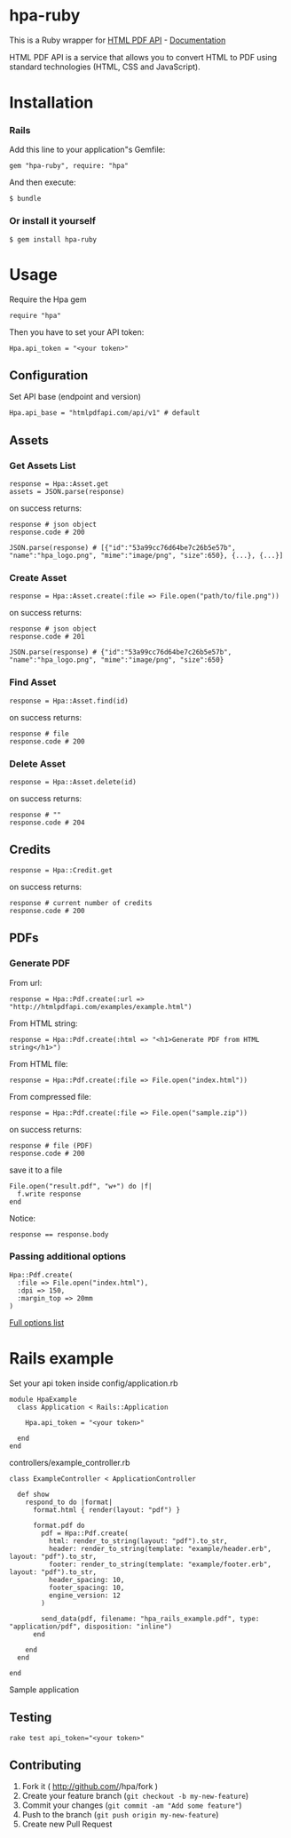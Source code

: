 hpa-ruby
=====

This is a Ruby wrapper for [HTML PDF API](http://htmlpdfapi.com) - [Documentation](http://htmlpdfapi.com/documentation)

HTML PDF API is a service that allows you to convert HTML to PDF using standard technologies (HTML, CSS and JavaScript).


Installation
=====

### Rails

Add this line to your application"s Gemfile:

    gem "hpa-ruby", require: "hpa"

And then execute:

    $ bundle


### Or install it yourself

    $ gem install hpa-ruby


Usage
=====

Require the Hpa gem

    require "hpa"

Then you have to set your API token:

    Hpa.api_token = "<your token>"

## Configuration

Set API base (endpoint and version)

    Hpa.api_base = "htmlpdfapi.com/api/v1" # default


Assets
-------

### Get Assets List
    
    response = Hpa::Asset.get
    assets = JSON.parse(response) 

on success returns: 

    response # json object
    response.code # 200

    JSON.parse(response) # [{"id":"53a99cc76d64be7c26b5e57b", "name":"hpa_logo.png", "mime":"image/png", "size":650}, {...}, {...}]


### Create Asset

    response = Hpa::Asset.create(:file => File.open("path/to/file.png"))

on success returns: 

    response # json object
    response.code # 201

    JSON.parse(response) # {"id":"53a99cc76d64be7c26b5e57b", "name":"hpa_logo.png", "mime":"image/png", "size":650}


### Find Asset

    response = Hpa::Asset.find(id)

on success returns: 

    response # file
    response.code # 200


### Delete Asset

    response = Hpa::Asset.delete(id)

on success returns: 

    response # ""
    response.code # 204


Credits
-------

    response = Hpa::Credit.get

on success returns: 

    response # current number of credits
    response.code # 200


PDFs
-------

### Generate PDF

From url:

    response = Hpa::Pdf.create(:url => "http://htmlpdfapi.com/examples/example.html")

From HTML string:

    response = Hpa::Pdf.create(:html => "<h1>Generate PDF from HTML string</h1>")

From HTML file:

    response = Hpa::Pdf.create(:file => File.open("index.html"))

From compressed file:

    response = Hpa::Pdf.create(:file => File.open("sample.zip"))

on success returns: 

    response # file (PDF)
    response.code # 200

save it to a file

    File.open("result.pdf", "w+") do |f|
      f.write response
    end


Notice:

    response == response.body
    

### Passing additional options 

    Hpa::Pdf.create(
      :file => File.open("index.html"),
      :dpi => 150,
      :margin_top => 20mm
    )

[Full options list](https://htmlpdfapi.com/documentation#pdf)

Rails example
=====

Set your api token inside config/application.rb

    module HpaExample
      class Application < Rails::Application

        Hpa.api_token = "<your token>"

      end
    end



controllers/example_controller.rb

    class ExampleController < ApplicationController

      def show
        respond_to do |format|
          format.html { render(layout: "pdf") }

          format.pdf do
            pdf = Hpa::Pdf.create( 
              html: render_to_string(layout: "pdf").to_str,
              header: render_to_string(template: "example/header.erb", layout: "pdf").to_str,
              footer: render_to_string(template: "example/footer.erb", layout: "pdf").to_str,
              header_spacing: 10,
              footer_spacing: 10,
              engine_version: 12
            )

            send_data(pdf, filename: "hpa_rails_example.pdf", type: "application/pdf", disposition: "inline")
          end

        end
      end

    end


Sample application


Testing
-------
    rake test api_token="<your token>"

## Contributing

1. Fork it ( http://github.com/<my-github-username>/hpa/fork )
2. Create your feature branch (`git checkout -b my-new-feature`)
3. Commit your changes (`git commit -am "Add some feature"`)
4. Push to the branch (`git push origin my-new-feature`)
5. Create new Pull Request

